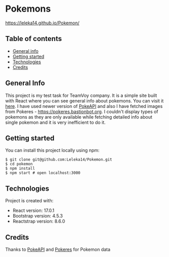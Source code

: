 # Pokemons
https://leleka14.github.io/Pokemon/
## Table of contents
* [General info](#general-info)
* [Getting started](#getting-started)
* [Technologies](#technologies)
* [Credits](#credits)


## General Info
This project is my test task for TeamVoy company. It is a simple site built with React where you can see general info about pokemons. You can visit it [here](https://leleka14.github.io/Pokemon/). I have used newer version of [PokeAPI](https://pokeapi.co) and also I have fetched images from Pokeres - https://pokeres.bastionbot.org. I couldn't display types of pokemons as they are only available while fetching detailed info about single pokemon and it is very inefficient to do it.

## Getting started
You can install this project locally using npm:
```
$ git clone git@github.com:Leleka14/Pokemon.git
$ cd pokemon
$ npm install
$ npm start # open localhost:3000
```

## Technologies
Project is created with:
* React version: 17.0.1
* Bootstrap version: 4.5.3
* Reactstrap version: 8.6.0

## Credits
Thanks to [PokeAPI](https://pokeapi.co) and [Pokeres](https://pokeres.bastionbot.org) for Pokemon data
